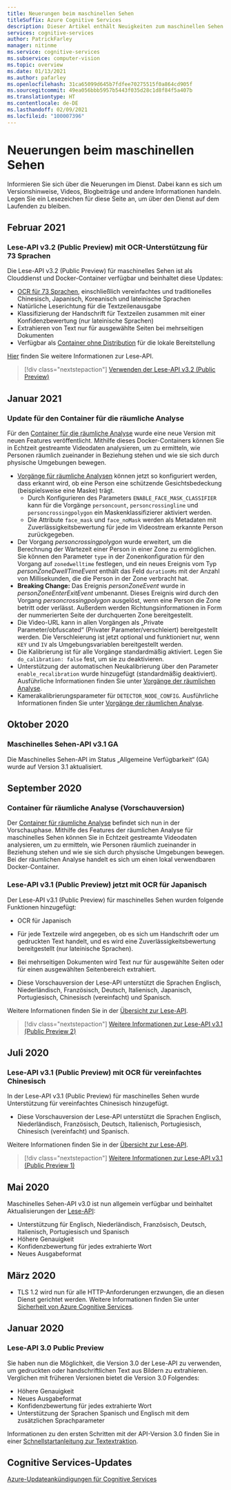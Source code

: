 ```yaml
---
title: Neuerungen beim maschinellen Sehen
titleSuffix: Azure Cognitive Services
description: Dieser Artikel enthält Neuigkeiten zum maschinellen Sehen.
services: cognitive-services
author: PatrickFarley
manager: nitinme
ms.service: cognitive-services
ms.subservice: computer-vision
ms.topic: overview
ms.date: 01/13/2021
ms.author: pafarley
ms.openlocfilehash: 31ca65099d645b7fdfee70275515f0a864cd905f
ms.sourcegitcommit: 49ea056bbb5957b5443f035d28c1d8f84f5a407b
ms.translationtype: HT
ms.contentlocale: de-DE
ms.lasthandoff: 02/09/2021
ms.locfileid: "100007396"
---
```

# <a name="whats-new-in-computer-vision"></a>Neuerungen beim maschinellen Sehen

Informieren Sie sich über die Neuerungen im Dienst. Dabei kann es sich um Versionshinweise, Videos, Blogbeiträge und andere Informationen handeln. Legen Sie ein Lesezeichen für diese Seite an, um über den Dienst auf dem Laufenden zu bleiben.

## <a name="february-2021"></a>Februar 2021

### <a name="read-api-v32-public-preview-with-ocr-support-for-73-languages"></a>Lese-API v3.2 (Public Preview) mit OCR-Unterstützung für 73 Sprachen
Die Lese-API v3.2 (Public Preview) für maschinelles Sehen ist als Clouddienst und Docker-Container verfügbar und beinhaltet diese Updates:
* [OCR für 73 Sprachen](./language-support.md#optical-character-recognition-ocr), einschließlich vereinfachtes und traditionelles Chinesisch, Japanisch, Koreanisch und lateinische Sprachen
* Natürliche Leserichtung für die Textzeilenausgabe
* Klassifizierung der Handschrift für Textzeilen zusammen mit einer Konfidenzbewertung (nur lateinische Sprachen)
* Extrahieren von Text nur für ausgewählte Seiten bei mehrseitigen Dokumenten
* Verfügbar als [Container ohne Distribution](./computer-vision-how-to-install-containers.md?tabs=version-3-2) für die lokale Bereitstellung

[Hier](concept-recognizing-text.md) finden Sie weitere Informationen zur Lese-API.

> [!div class="nextstepaction"]
> [Verwenden der Lese-API v3.2 (Public Preview)](https://westus.dev.cognitive.microsoft.com/docs/services/computer-vision-v3-2-preview-2/operations/5d986960601faab4bf452005)


## <a name="january-2021"></a>Januar 2021

### <a name="spatial-analysis-container-update"></a>Update für den Container für die räumliche Analyse

Für den [Container für die räumliche Analyse](spatial-analysis-container.md) wurde eine neue Version mit neuen Features veröffentlicht. Mithilfe dieses Docker-Containers können Sie in Echtzeit gestreamte Videodaten analysieren, um zu ermitteln, wie Personen räumlich zueinander in Beziehung stehen und wie sie sich durch physische Umgebungen bewegen. 

* [Vorgänge für räumliche Analysen](spatial-analysis-operations.md) können jetzt so konfiguriert werden, dass erkannt wird, ob eine Person eine schützende Gesichtsbedeckung (beispielsweise eine Maske) trägt. 
    * Durch Konfigurieren des Parameters `ENABLE_FACE_MASK_CLASSIFIER` kann für die Vorgänge `personcount`, `personcrossingline` und `personcrossingpolygon` ein Maskenklassifizierer aktiviert werden.
    * Die Attribute `face_mask` und `face_noMask` werden als Metadaten mit Zuverlässigkeitsbewertung für jede im Videostream erkannte Person zurückgegeben.
* Der Vorgang *personcrossingpolygon* wurde erweitert, um die Berechnung der Wartezeit einer Person in einer Zone zu ermöglichen. Sie können den Parameter `type` in der Zonenkonfiguration für den Vorgang auf `zonedwelltime` festlegen, und ein neues Ereignis vom Typ *personZoneDwellTimeEvent* enthält das Feld `durationMs` mit der Anzahl von Millisekunden, die die Person in der Zone verbracht hat.
* **Breaking Change:** Das Ereignis *personZoneEvent* wurde in *personZoneEnterExitEvent* umbenannt. Dieses Ereignis wird durch den Vorgang *personcrossingpolygon* ausgelöst, wenn eine Person die Zone betritt oder verlässt. Außerdem werden Richtungsinformationen in Form der nummerierten Seite der durchquerten Zone bereitgestellt.
* Die Video-URL kann in allen Vorgängen als „Private Parameter/obfuscated“ (Privater Parameter/verschleiert) bereitgestellt werden. Die Verschleierung ist jetzt optional und funktioniert nur, wenn `KEY` und `IV` als Umgebungsvariablen bereitgestellt werden.
* Die Kalibrierung ist für alle Vorgänge standardmäßig aktiviert. Legen Sie `do_calibration: false` fest, um sie zu deaktivieren.
* Unterstützung der automatischen Neukalibrierung über den Parameter `enable_recalibration` wurde hinzugefügt (standardmäßig deaktiviert). Ausführliche Informationen finden Sie unter [Vorgänge der räumlichen Analyse](https://docs.microsoft.com/azure/cognitive-services/computer-vision/spatial-analysis-operations).
* Kamerakalibrierungsparameter für `DETECTOR_NODE_CONFIG`. Ausführliche Informationen finden Sie unter [Vorgänge der räumlichen Analyse](https://docs.microsoft.com/azure/cognitive-services/computer-vision/spatial-analysis-operations).


## <a name="october-2020"></a>Oktober 2020

### <a name="computer-vision-api-v31-ga"></a>Maschinelles Sehen-API v3.1 GA

Die Maschinelles Sehen-API im Status „Allgemeine Verfügbarkeit“ (GA) wurde auf Version 3.1 aktualisiert.

## <a name="september-2020"></a>September 2020

### <a name="spatial-analysis-container-preview"></a>Container für räumliche Analyse (Vorschauversion)

Der [Container für räumliche Analyse](spatial-analysis-container.md) befindet sich nun in der Vorschauphase. Mithilfe des Features der räumlichen Analyse für maschinelles Sehen können Sie in Echtzeit gestreamte Videodaten analysieren, um zu ermitteln, wie Personen räumlich zueinander in Beziehung stehen und wie sie sich durch physische Umgebungen bewegen. Bei der räumlichen Analyse handelt es sich um einen lokal verwendbaren Docker-Container. 

### <a name="read-api-v31-public-preview-adds-ocr-for-japanese"></a>Lese-API v3.1 (Public Preview) jetzt mit OCR für Japanisch
Der Lese-API v3.1 (Public Preview) für maschinelles Sehen wurden folgende Funktionen hinzugefügt:
* OCR für Japanisch
* Für jede Textzeile wird angegeben, ob es sich um Handschrift oder um gedruckten Text handelt, und es wird eine Zuverlässigkeitsbewertung bereitgestellt (nur lateinische Sprachen).
* Bei mehrseitigen Dokumenten wird Text nur für ausgewählte Seiten oder für einen ausgewählten Seitenbereich extrahiert.

* Diese Vorschauversion der Lese-API unterstützt die Sprachen Englisch, Niederländisch, Französisch, Deutsch, Italienisch, Japanisch, Portugiesisch, Chinesisch (vereinfacht) und Spanisch.

Weitere Informationen finden Sie in der [Übersicht zur Lese-API](concept-recognizing-text.md).

> [!div class="nextstepaction"]
> [Weitere Informationen zur Lese-API v3.1 (Public Preview 2)](https://westus2.dev.cognitive.microsoft.com/docs/services/computer-vision-v3-1-preview-2/operations/5d986960601faab4bf452005)

## <a name="july-2020"></a>Juli 2020

### <a name="read-api-v31-public-preview-with-ocr-for-simplified-chinese"></a>Lese-API v3.1 (Public Preview) mit OCR für vereinfachtes Chinesisch
In der Lese-API v3.1 (Public Preview) für maschinelles Sehen wurde Unterstützung für vereinfachtes Chinesisch hinzugefügt.

* Diese Vorschauversion der Lese-API unterstützt die Sprachen Englisch, Niederländisch, Französisch, Deutsch, Italienisch, Portugiesisch, Chinesisch (vereinfacht) und Spanisch.

Weitere Informationen finden Sie in der [Übersicht zur Lese-API](concept-recognizing-text.md).

> [!div class="nextstepaction"]
> [Weitere Informationen zur Lese-API v3.1 (Public Preview 1)](https://westus.dev.cognitive.microsoft.com/docs/services/computer-vision-v3-1-preview-1/operations/5d986960601faab4bf452005)

## <a name="may-2020"></a>Mai 2020
Maschinelles Sehen-API v3.0 ist nun allgemein verfügbar und beinhaltet Aktualisierungen der [Lese-API](concept-recognizing-text.md):

* Unterstützung für Englisch, Niederländisch, Französisch, Deutsch, Italienisch, Portugiesisch und Spanisch
* Höhere Genauigkeit
* Konfidenzbewertung für jedes extrahierte Wort
* Neues Ausgabeformat

## <a name="march-2020"></a>März 2020

* TLS 1.2 wird nun für alle HTTP-Anforderungen erzwungen, die an diesen Dienst gerichtet werden. Weitere Informationen finden Sie unter [Sicherheit von Azure Cognitive Services](../cognitive-services-security.md).

## <a name="january-2020"></a>Januar 2020

### <a name="read-api-30-public-preview"></a>Lese-API 3.0 Public Preview

Sie haben nun die Möglichkeit, die Version 3.0 der Lese-API zu verwenden, um gedruckten oder handschriftlichen Text aus Bildern zu extrahieren. Verglichen mit früheren Versionen bietet die Version 3.0 Folgendes:
* Höhere Genauigkeit
* Neues Ausgabeformat
* Konfidenzbewertung für jedes extrahierte Wort
* Unterstützung der Sprachen Spanisch und Englisch mit dem zusätzlichen Sprachparameter

Informationen zu den ersten Schritten mit der API-Version 3.0 finden Sie in einer [Schnellstartanleitung zur Textextraktion](https://github.com/Azure-Samples/cognitive-services-quickstart-code/blob/master/dotnet/ComputerVision/REST/CSharp-hand-text.md?tabs=version-3).

## <a name="cognitive-service-updates"></a>Cognitive Services-Updates

[Azure-Updateankündigungen für Cognitive Services](https://azure.microsoft.com/updates/?product=cognitive-services)
